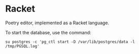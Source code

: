 Racket
======

Poetry editor, implemented as a Racket language.

To start the database, use the command:
```
su postgres -c 'pg_ctl start -D /var/lib/postgres/data -l /tmp/PGSQL.log'
```
